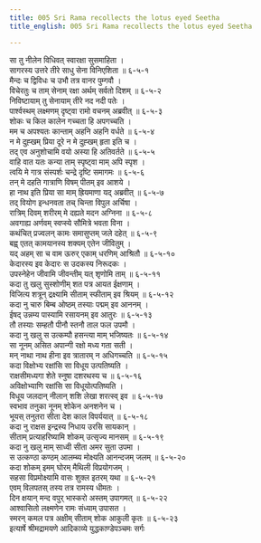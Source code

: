 ```yaml
---
title: 005 Sri Rama recollects the lotus eyed Seetha
title_english: 005 Sri Rama recollects the lotus eyed Seetha

---
```

सा तु नीलेन विधिवत् स्वारक्षा सुसमाहिता ।  
सागरस्य उत्तरे तीरे साधु सेना विनिएशिता ॥ ६-५-१  
मैन्दः च द्विविधः च उभौ तत्र वानर पुम्गवौ ।  
विचेरतुः च ताम् सेनाम् रक्षा अर्थम् सर्वतो दिशम् ॥ ६-५-२  
निविष्टायाम् तु सेनायाम् तीरे नद नदी पतेः ।  
पार्श्वस्थम् लक्ष्मणम् दृष्ट्वा रामो वचनम् अब्रवीत् ॥ ६-५-३  
शोकः च किल कालेन गच्चता हि अपगच्चति ।  
मम च अपश्यतः कान्ताम् अहनि अहनि वर्धते ॥ ६-५-४  
न मे दुह्खम् प्रिया दूरे न मे दुह्खम् हृता इति च ।  
तद् एव अनुशोचामि वयो अस्या हि अतिवर्तते ॥ ६-५-५  
वाहि वात यतः कन्या ताम् स्पृष्ट्वा माम् अपि स्पृश ।  
त्वयि मे गात्र संस्पर्शः चन्द्रे दृष्टि समागमः ॥ ६-५-६  
तन् मे दहति गात्राणि विषम् पीतम् इव आशये ।  
हा नाथ इति प्रिया सा माम् ह्रियमाणा यद् अब्रवीत् ॥ ६-५-७  
तद् वियोग इन्धनवता तच् चिन्ता विपुल अर्चिषा ।  
रात्रिम् दिवम् शरीरम् मे दह्यते मदन अग्निना ॥ ६-५-८  
अवगाह्य अर्णवम् स्वप्स्ये सौमित्रे भवता विना ।  
कथंचित् प्रज्वलन् कामः समासुप्तम् जले दहेत् ॥ ६-५-९  
बह्व् एतत् कामयानस्य शक्यम् एतेन जीवितुम् ।  
यद् अहम् सा च वाम ऊरुर् एकाम् धरणिम् आश्रितौ ॥ ६-५-१०  
केदारस्य इव केदारः स उदकस्य निरूदकः ।  
उपस्नेहेन जीवामि जीवन्तीम् यत् शृणोमि ताम् ॥ ६-५-११  
कदा तु खलु सुस्शोणीम् शत पत्र आयत ईक्षणाम् ।  
विजित्य शत्रून् द्रक्ष्यामि सीताम् स्फीताम् इव श्रियम् ॥ ६-५-१२  
कदा नु चारु बिम्ब ओष्ठम् तस्याः पद्मम् इव आननम् ।  
ईषद् उन्नम्य पास्यामि रसायनम् इव आतुरः ॥ ६-५-१३  
तौ तस्याः सम्हतौ पीनौ स्तनौ ताल फल उपमौ ।  
कदा नु खलु स उत्कम्पौ हसन्त्या माम् भजिष्यतः ॥ ६-५-१४  
सा नूनम् असित अपान्गी रक्षो मध्य गता सती ।  
मन् नाथा नाथ हीना इव त्रातारम् न अधिगच्चति ॥ ६-५-१५  
कदा विक्षोभ्य रक्षांसि सा विधूय उत्पतिष्यति ।  
राक्षसीमध्यगा शेते स्नुषा दशरथस्य च ॥ ६-५-१६  
अविक्षोभ्याणि रक्षांसि सा विधूयोत्पतिष्यति ।  
विधूय जलदान् नीलान् शशि लेखा शरत्स्व् इव ॥ ६-५-१७  
स्वभाव तनुका नूनम् शोकेन अनशनेन च ।  
भूयस् तनुतरा सीता देश काल विपर्ययात् ॥ ६-५-१८  
कदा नु राक्षस इन्द्रस्य निधाय उरसि सायकान् ।  
सीताम् प्रत्याहरिष्यामि शोकम् उत्सृज्य मानसम् ॥ ६-५-१९  
कदा नु खलु माम् साध्वी सीता अमर सुता उपमा ।  
स उत्कण्ठा कण्ठम् आलम्ब्य मोक्ष्यति आनन्दजम् जलम् ॥ ६-५-२०  
कदा शोकम् इमम् घोरम् मैथिली विप्रयोगजम् ।  
सहसा विप्रमोक्ष्यामि वासः शुक्ल इतरम् यथा ॥ ६-५-२१  
एवम् विलपतस् तस्य तत्र रामस्य धीमतः ।  
दिन क्षयान् मन्द वपुर् भास्करो अस्तम् उपागमत् ॥ ६-५-२२  
आश्वासितो लक्ष्मणेन रामः संध्याम् उपासत ।  
स्मरन् कमल पत्र अक्षीम् सीताम् शोक आकुली कृतः ॥ ६-५-२३  
इत्यार्षे श्रीमद्रामयणे आदिकाव्ये युद्धकाण्डेपञ्चमः सर्गः